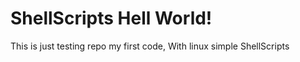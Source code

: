 # ShellScripts Hell World!

This is just testing repo my first code, With linux simple ShellScripts
